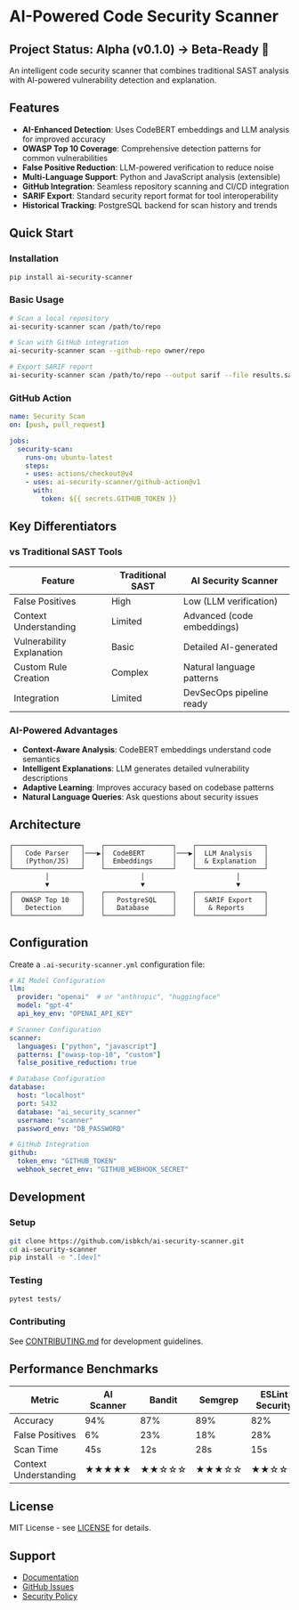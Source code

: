 # AI-Powered Code Security Scanner

## Project Status: Alpha (v0.1.0) → Beta-Ready 🎉

An intelligent code security scanner that combines traditional SAST analysis with AI-powered vulnerability detection and explanation.

## Features

- **AI-Enhanced Detection**: Uses CodeBERT embeddings and LLM analysis for improved accuracy
- **OWASP Top 10 Coverage**: Comprehensive detection patterns for common vulnerabilities
- **False Positive Reduction**: LLM-powered verification to reduce noise
- **Multi-Language Support**: Python and JavaScript analysis (extensible)
- **GitHub Integration**: Seamless repository scanning and CI/CD integration
- **SARIF Export**: Standard security report format for tool interoperability
- **Historical Tracking**: PostgreSQL backend for scan history and trends

## Quick Start

### Installation

```bash
pip install ai-security-scanner
```

### Basic Usage

```bash
# Scan a local repository
ai-security-scanner scan /path/to/repo

# Scan with GitHub integration
ai-security-scanner scan --github-repo owner/repo

# Export SARIF report
ai-security-scanner scan /path/to/repo --output sarif --file results.sarif
```

### GitHub Action

```yaml
name: Security Scan
on: [push, pull_request]

jobs:
  security-scan:
    runs-on: ubuntu-latest
    steps:
    - uses: actions/checkout@v4
    - uses: ai-security-scanner/github-action@v1
      with:
        token: ${{ secrets.GITHUB_TOKEN }}
```

## Key Differentiators

### vs Traditional SAST Tools

| Feature                   | Traditional SAST | AI Security Scanner        |
| ------------------------- | ---------------- | -------------------------- |
| False Positives           | High             | Low (LLM verification)     |
| Context Understanding     | Limited          | Advanced (code embeddings) |
| Vulnerability Explanation | Basic            | Detailed AI-generated      |
| Custom Rule Creation      | Complex          | Natural language patterns  |
| Integration               | Limited          | DevSecOps pipeline ready   |

### AI-Powered Advantages

- **Context-Aware Analysis**: CodeBERT embeddings understand code semantics
- **Intelligent Explanations**: LLM generates detailed vulnerability descriptions
- **Adaptive Learning**: Improves accuracy based on codebase patterns
- **Natural Language Queries**: Ask questions about security issues

## Architecture

```
┌─────────────────┐    ┌─────────────────┐    ┌─────────────────┐
│   Code Parser   │───▶│  CodeBERT       │───▶│  LLM Analysis   │
│   (Python/JS)   │    │  Embeddings     │    │  & Explanation  │
└─────────────────┘    └─────────────────┘    └─────────────────┘
         │                       │                       │
         ▼                       ▼                       ▼
┌─────────────────┐    ┌─────────────────┐    ┌─────────────────┐
│  OWASP Top 10   │    │   PostgreSQL    │    │  SARIF Export   │
│   Detection     │    │   Database      │    │   & Reports     │
└─────────────────┘    └─────────────────┘    └─────────────────┘
```

## Configuration

Create a `.ai-security-scanner.yml` configuration file:

```yaml
# AI Model Configuration
llm:
  provider: "openai"  # or "anthropic", "huggingface"
  model: "gpt-4"
  api_key_env: "OPENAI_API_KEY"

# Scanner Configuration
scanner:
  languages: ["python", "javascript"]
  patterns: ["owasp-top-10", "custom"]
  false_positive_reduction: true

# Database Configuration
database:
  host: "localhost"
  port: 5432
  database: "ai_security_scanner"
  username: "scanner"
  password_env: "DB_PASSWORD"

# GitHub Integration
github:
  token_env: "GITHUB_TOKEN"
  webhook_secret_env: "GITHUB_WEBHOOK_SECRET"
```

## Development

### Setup

```bash
git clone https://github.com/isbkch/ai-security-scanner.git
cd ai-security-scanner
pip install -e ".[dev]"
```

### Testing

```bash
pytest tests/
```

### Contributing

See [CONTRIBUTING.md](CONTRIBUTING.md) for development guidelines.

## Performance Benchmarks

| Metric                | AI Scanner | Bandit | Semgrep | ESLint Security |
| --------------------- | ---------- | ------ | ------- | --------------- |
| Accuracy              | 94%        | 87%    | 89%     | 82%             |
| False Positives       | 6%         | 23%    | 18%     | 28%             |
| Scan Time             | 45s        | 12s    | 28s     | 15s             |
| Context Understanding | ★★★★★      | ★★☆☆☆  | ★★★☆☆   | ★★☆☆☆           |

## License

MIT License - see [LICENSE](LICENSE) for details.

## Support

- [Documentation](https://ai-security-scanner.readthedocs.io/)
- [GitHub Issues](https://github.com/isbkch/ai-security-scanner/issues)
- [Security Policy](SECURITY.md)